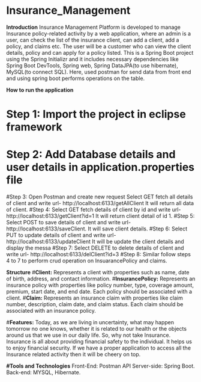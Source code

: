 # Insurance_Management

**Introduction**
  Insurance Management Platform is developed to manage Insurance policy-related activity by a web application, where an admin is a user, can check the list of the insurance client, can add a client, add a policy, and claims etc. The user will be a customer who can view the client details, policy and can apply for a policy listed. 
	This is a Spring Boot project using the Spring Initializr and it includes necessary dependencies like Spring Boot DevTools, Spring web, Spring DataJPA(to use hibernate), MySQL(to connect SQL).  Here, used postman for send data from front end and using spring boot performs operations on the table.
                 
**How to run the application**
# Step 1: Import the project in eclipse framework
# Step 2: Add Database details and user details in application.properties file
#Step 3: Open Postman and create new request
        Select GET fetch all details of client and write url- http://localhost:6133/getAllClient
        It will return all data of client.
#Step 4: Select GET fetch details of client by id and 
        write url- http://localhost:6133/getClient?id=1
        It will return client detail of id 1.
#Step 5: Select POST to save details of client and
        write url- http://localhost:6133/saveClient.
        It will save client details.
#Step 6: Select PUT to update details of client and
        write url- http://localhost:6133/updateClient
        It will be update the client details and display the messa 
#Step 7: Select DELETE to delete details of client and
        write url- http://localhost:6133/delClient?id=3 
#Step 8: Similar follow steps 4 to 7 to perform crud operation on InsuarancePolicy and claims.

**Structure**
#**Client:** Represents a client with properties such as name, date of birth, address, and contact information. 
#**InsurancePolicy:** Represents an insurance policy with properties like policy number, type, coverage amount, premium, start date, and end date. Each policy should                         be associated with a client.
#**Claim:** Represents an insurance claim with properties like claim number, description, claim date, and claim status. Each claim should be associated with an                     insurance policy. 

#**Features:**
     Today, as we are living in uncertainty, what may happen tomorrow no one knows, whether it is related to our health or the objects around us that we use in our daily life. So, why not take Insurance. Insurance is all about providing financial safety to the individual. It helps us to enjoy financial security. If we have a proper application to access all the Insurance related activity then it will be cheery on top. 

**#Tools and Technologies**
Front-End: Postman API
Server-side: Spring Boot.
Back-end: MYSQL, Hibernate.

 
